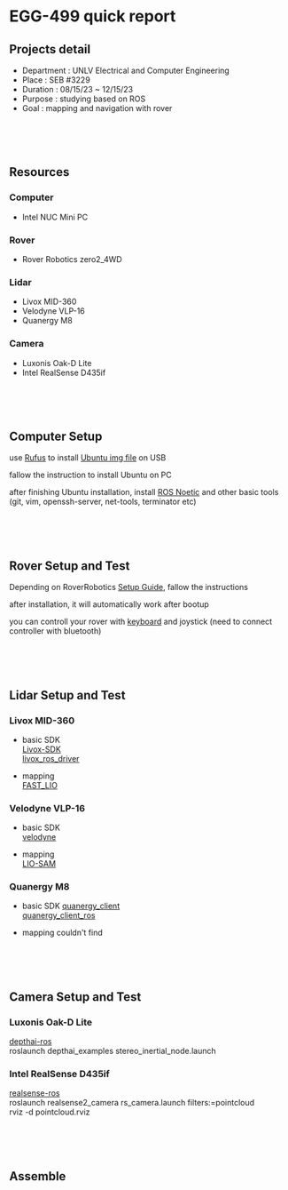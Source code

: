 # EGG-499 quick report
## Projects detail
* Department : UNLV Electrical and Computer Engineering  
* Place : SEB #3229  
* Duration : 08/15/23 ~ 12/15/23  
* Purpose : studying based on ROS  
* Goal : mapping and navigation with rover  

<br/><br/><br/>

## Resources
### Computer
* Intel NUC Mini PC

### Rover
* Rover Robotics zero2_4WD

### Lidar
* Livox MID-360
* Velodyne VLP-16
* Quanergy M8

### Camera
* Luxonis Oak-D Lite 
* Intel RealSense D435if

<br/><br/><br/>

## Computer Setup
use [Rufus](https://rufus.ie/en/) to install [Ubuntu img file](https://releases.ubuntu.com/focal/) on USB  

fallow the instruction to install Ubuntu on PC  

after finishing Ubuntu installation, install [ROS Noetic](http://wiki.ros.org/noetic/Installation/Ubuntu) and other basic tools (git, vim, openssh-server, net-tools, terminator etc)  

<br/><br/><br/>

## Rover Setup and Test
Depending on RoverRobotics [Setup Guide](https://roverrobotics.com/pages/computer-setup-guide), fallow the instructions  

after installation, it will automatically work after bootup  

you can controll your rover with [keyboard](http://wiki.ros.org/teleop_twist_keyboard) and joystick (need to connect controller with bluetooth)  

<br/><br/><br/>

## Lidar Setup and Test
### Livox MID-360
* basic SDK  
[Livox-SDK](https://github.com/Livox-SDK/Livox-SDK)  
[livox_ros_driver](https://github.com/Livox-SDK/livox_ros_driver)  

* mapping  
[FAST_LIO](https://github.com/hku-mars/FAST_LIO)  

### Velodyne VLP-16
* basic SDK  
[velodyne](https://github.com/ros-drivers/velodyne)  

* mapping  
[LIO-SAM](https://github.com/TixiaoShan/LIO-SAM)

### Quanergy M8
* basic SDK
[quanergy_client](https://github.com/QuanergySystems/quanergy_client)  
[quanergy_client_ros](https://github.com/QuanergySystems/quanergy_client_ros)  

* mapping
couldn't find

<br/><br/><br/>

## Camera Setup and Test
### Luxonis Oak-D Lite
[depthai-ros](https://github.com/luxonis/depthai-ros)  
roslaunch depthai_examples stereo_inertial_node.launch  

### Intel RealSense D435if
[realsense-ros](https://github.com/IntelRealSense/realsense-ros)  
roslaunch realsense2_camera rs_camera.launch filters:=pointcloud  
rviz -d pointcloud.rviz  


<br/><br/><br/>

## Assemble

<br/><br/><br/>









